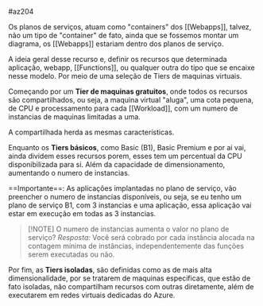 #az204

Os planos de serviços, atuam como "containers" dos [[Webapps]], talvez, não um tipo de "container" de fato, ainda que se fossemos montar um diagrama, os [[Webapps]] estariam dentro dos planos de serviço. 

A ideia geral desse recurso e, definir os recursos que determinada aplicação, webapp, [[Functions]], ou qualquer outra do tipo que se encaixe nesse modelo. Por meio de uma seleção de Tiers de maquinas virtuais. 

Começando por um **Tier de maquinas gratuitos**, onde todos os recursos são compartilhados, ou seja, a maquina virtual "aluga", uma cota pequena, de CPU e processamento para cada [[Workload]], com um numero de instancias de maquinas limitadas a uma. 

A compartilhada herda as mesmas características. 

Enquanto os **Tiers básicos**, como Basic (B1), Basic Premium e por ai vai, ainda dividem esses recursos porem, esses tem um percentual da CPU disponibilizada para si. Além da capacidade de dimensionamento, aumentando o numero de instancias. 

==Importante==: As aplicações implantadas no plano de serviço, vão preencher o numero de instancias disponíveis, ou seja, se eu tenho um plano de serviço B1, com 3 instancias e uma aplicação, essa aplicação vai estar em execução em todas as 3 instancias. 


> [!NOTE] O numero de instancias aumenta o valor no plano de serviço?
> _Resposta:_ Você será cobrado por cada instância alocada na contagem mínima de instâncias, independentemente das funções serem executadas ou não.


Por fim, as **Tiers isoladas**, são definidas como as de mais alta dimensionalidade, por se tratarem de maquinas especificas, que estão de fato isoladas, não compartilham recursos com outras diretamente, além de executarem em redes virtuais dedicadas do Azure.

